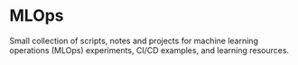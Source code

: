 # MLOps

Small collection of scripts, notes and projects for machine learning operations (MLOps) experiments, CI/CD examples, and learning resources.
